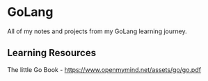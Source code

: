# GoLang

All of my notes and projects from my GoLang learning journey.

## Learning Resources

The little Go Book - https://www.openmymind.net/assets/go/go.pdf
